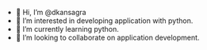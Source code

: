 - 👋 Hi, I’m @dkansagra
- 👀 I’m interested in developing application with python.
- 🌱 I’m currently learning python.
- 💞️ I’m looking to collaborate on application development. 


<!---
dkansagra/dkansagra is a ✨ special ✨ repository because its `README.md` (this file) appears on your GitHub profile.
You can click the Preview link to take a look at your changes.
--->
